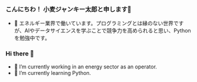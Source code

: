 ### こんにちわ！ 小麦ジャンキー太郎と申します👋
- 🔭 エネルギー業界で働いています。プログラミングとは縁のない世界ですが、AIやデータサイエンスを学ぶことで競争力を高められると思い、Pythonを勉強中です。 

### Hi there 👋
- 🔭 I’m currently working in an energy sector as an operator. 
- 🌱 I’m currently learning Python. 

<!--
**udonbaka/udonbaka** is a ✨ _special_ ✨ repository because its `README.md` (this file) appears on your GitHub profile.

Here are some ideas to get you started:

- 🔭 I’m currently working on ...
- 🌱 I’m currently learning ...
- 👯 I’m looking to collaborate on ...
- 🤔 I’m looking for help with ...
- 💬 Ask me about ...
- 📫 How to reach me: ...
- 😄 Pronouns: ...
- ⚡ Fun fact: ...
-->
